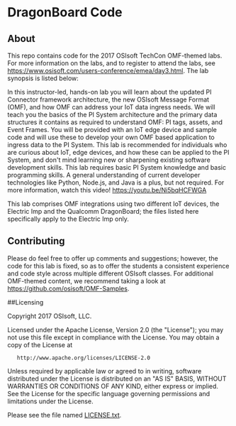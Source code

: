 # DragonBoard Code

## About

This repo contains code for the 2017 OSIsoft TechCon OMF-themed labs.  For more information on the labs, and to register to attend the labs, see https://www.osisoft.com/users-conference/emea/day3.html.  The lab synopsis is listed below:

In this instructor-led, hands-on lab you will learn about the updated PI Connector framework architecture, the new OSIsoft Message Format (OMF), and how OMF can address your IoT data ingress needs. We will teach you the basics of the PI System architecture and the primary data structures it contains as required to understand OMF: PI tags, assets, and Event Frames. You will be provided with an IoT edge device and sample code and will use these to develop your own OMF based application to ingress data to the PI System. This lab is recommended for individuals who are curious about IoT, edge devices, and how these can be applied to the PI System, and don't mind learning new or sharpening existing software development skills. This lab requires basic PI System knowledge and basic programming skills. A general understanding of current developer technologies like Python, Node.js, and Java is a plus, but not required. For more information, watch this video! https://youtu.be/Ni5bqHCFWGA

This lab comprises OMF integrations using two different IoT devices, the Electric Imp and the Qualcomm DragonBoard; the files listed here specifically apply to the Electric Imp only.

## Contributing

Please do feel free to offer up comments and suggestions; however, the code for this lab is fixed, so as to offer the students a consistent experience and code style across multiple different OSIsoft classes.  For additional OMF-themed content, we recommend taking a look at https://github.com/osisoft/OMF-Samples.

##Licensing

Copyright 2017 OSIsoft, LLC.

   Licensed under the Apache License, Version 2.0 (the "License");
   you may not use this file except in compliance with the License.
   You may obtain a copy of the License at

       http://www.apache.org/licenses/LICENSE-2.0

   Unless required by applicable law or agreed to in writing, software
   distributed under the License is distributed on an "AS IS" BASIS,
   WITHOUT WARRANTIES OR CONDITIONS OF ANY KIND, either express or implied.
   See the License for the specific language governing permissions and
   limitations under the License.
   
Please see the file named [LICENSE.txt](LICENSE.txt).